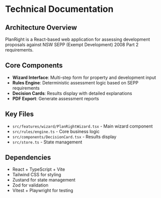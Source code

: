 # Technical Documentation

## Architecture Overview
PlanRight is a React-based web application for assessing development proposals against NSW SEPP (Exempt Development) 2008 Part 2 requirements.

## Core Components
- **Wizard Interface**: Multi-step form for property and development input
- **Rules Engine**: Deterministic assessment logic based on SEPP requirements
- **Decision Cards**: Results display with detailed explanations
- **PDF Export**: Generate assessment reports

## Key Files
- `src/features/wizard/PlanRightWizard.tsx` - Main wizard component
- `src/rules/engine.ts` - Core business logic
- `src/components/DecisionCard.tsx` - Results display
- `src/store.ts` - State management

## Dependencies
- React + TypeScript + Vite
- Tailwind CSS for styling
- Zustand for state management
- Zod for validation
- Vitest + Playwright for testing